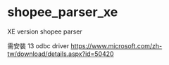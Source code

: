 # shopee_parser_xe
 XE version shopee parser


需安裝 13 odbc driver
https://www.microsoft.com/zh-tw/download/details.aspx?id=50420

